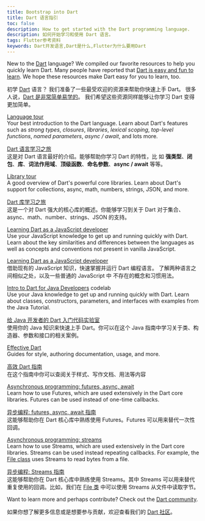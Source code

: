 ```yaml
---
title: Bootstrap into Dart
title: Dart 语言指引
toc: false
description: How to get started with the Dart programming language.
description: 如何开始学习和使用 Dart 语言。
tags: Flutter参考资料
keywords: Dart开发语言,Dart是什么,Flutter为什么要用Dart
---
```


New to the [Dart][] language?
We compiled our favorite resources to
help you quickly learn Dart.
Many people have reported that
[Dart is easy and fun to learn][].
We hope these resources make Dart easy for
you to learn, too.

初学 [Dart]({{site.dart-site}}) 语言？
我们准备了一些最受欢迎的资源来帮助你快速上手 Dart。
很多人说，[Dart 是非常简单易学的][Dart is easy and fun to learn]。
我们希望这些资源同样能够让你学习 Dart 变得更加简单。

[Language tour][]
<br> Your best introduction to the Dart language. Learn about Dart's
  features such as _strong types_, _closures_, _libraries_, _lexical scoping_,
  _top-level functions_, _named parameters_, _async / await_, and lots more.
  
[Dart 语言学习之旅][Language tour]
<br> 这是对 Dart 语言最好的介绍。能够帮助你学习 Dart 的特性，比
如 **强类型**、**闭包**、**库**、**词法作用域**、**顶级函数**、**命名参数**、**async / await** 等等。

[Library tour][]
<br> A good overview of Dart's powerful core libraries. Learn about
  Dart's support for collections, async, math, numbers, strings, JSON, and more.

[Dart 库学习之旅][Library tour]
<br> 这是一个对 Dart 强大的核心库的概述。你能够学习到关于 Dart 对于集合、async、math、number、strings、JSON 的支持。

[Learning Dart as a JavaScript developer][]
<br> Use your JavaScript knowledge to get up and running quickly with Dart.
  Learn about the key similarities and differences between the languages
  as well as concepts and conventions not present in vanilla JavaScript.

[Learning Dart as a JavaScript developer][]
<br> 借助现有的 JavaScript 知识，快速掌握并运行 Dart 编程语言。
了解两种语言之间相似之处，以及一些普通的 JavaScript 中
不存在的概念和习惯用法。

[Intro to Dart for Java Developers][] codelab
<br> Use your Java knowledge to get up and running quickly with Dart.
  Learn about classes, constructors, parameters,
  and interfaces with examples from the Java Tutorial.

[给 Java 开发者的 Dart 入门代码实验室]({{site.codelabs}}/codelabs/from-java-to-dart-cn/index.html)
<br> 使用你的 Java 知识来快速上手 Dart。你可以在这个 Java 指南中学习关于类、构造器、参数和接口的相关案例。

[Effective Dart][]
<br> Guides for style, authoring documentation, usage, and more.

[高效 Dart 指南]({{site.dart-site}}/guides/language/effective-dart)
<br> 在这个指南中你可以查阅关于样式、写作文档、用法等内容

[Asynchronous programming: futures, async, await][]
<br> Learn how to use Futures, which are used extensively in the Dart core
  libraries.  Futures can be used instead of one-time callbacks.

[异步编程: futures, async, await 指南][Asynchronous programming: futures, async, await]
<br> 这能够帮助你在 Dart 核心库中熟练使用 Futures。Futures 可以用来替代一次性回调。

[Asynchronous programming: streams][]
<br> Learn how to use Streams, which are used extensively in the Dart core
  libraries. Streams can be used instead repeating callbacks.
  For example, the
  [File class]({{site.api}}/flutter/dart-io/File-class.html)
  uses Streams to read bytes from a file.

[异步编程: Streams 指南]({{site.dart-site}}/docs/tutorials/streams)
<br> 这能够帮助你在 Dart 核心库中熟练使用 Streams。其中 Streams 可以用来替代重复使用的回调。比如，我们在 [File 类]({{site.api}}/flutter/dart-io/File-class.html) 中可以使用 Streams 从文件中读取字节。

Want to learn more and perhaps contribute? Check out the
[Dart community]({{site.dart-site}}/community).

如果你想了解更多信息或是想要参与贡献，欢迎查看我们的 [Dart 社区]({{site.dart-site}}/community)。

[Asynchronous programming: futures, async, await]: {{site.dart-site}}/codelabs/async-await
[Asynchronous programming: streams]: {{site.dart-site}}/tutorials/language/streams
[Dart]: {{site.dart-site}}
[Dart community]: {{site.dart-site}}/community
[Dart is easy and fun to learn]: {{site.url}}/resources/faq#why-did-flutter-choose-to-use-dart
[Effective Dart]: {{site.dart-site}}/guides/language/effective-dart
[`File`]: {{site.api}}/flutter/dart-io/File-class.html
[Learning Dart as a JavaScript developer]: {{site.dart-site}}/guides/language/coming-from/js-to-dart
[Intro to Dart for Java Developers]: {{site.codelabs}}/codelabs/from-java-to-dart
[Language tour]: {{site.dart-site}}/language
[Library tour]: {{site.dart-site}}/guides/libraries/library-tour
